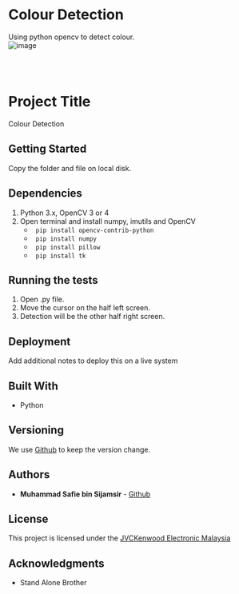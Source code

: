 # Colour Detection
Using python opencv to detect colour.
<br />
![image](https://github.com/xhohoho/ColourDetection/assets/56391044/ead89cd0-a16e-465b-bf9c-66cfc97d5791)


<br />
<br />

# Project Title

Colour Detection

## Getting Started

Copy the folder and file on local disk.

## Dependencies
1. Python 3.x, OpenCV 3 or 4
2. Open terminal and install numpy, imutils and OpenCV
   * ``` pip install opencv-contrib-python```
   * ``` pip install numpy```
   * ``` pip install pillow```
   * ``` pip install tk```

## Running the tests

1. Open .py file.
2. Move the cursor on the half left screen.
3. Detection will be the other half right screen.

## Deployment

Add additional notes to deploy this on a live system

## Built With

  - Python


## Versioning

We use [Github](https://github.com/xhohoho/ColourDetection) to keep the version change.

## Authors

  - **Muhammad Safie bin Sijamsir** - [Github](https://github.com/xhohoho/)

## License

This project is licensed under the [JVCKenwood Electronic Malaysia](http://my.jvckenwood.com/)

## Acknowledgments

  - Stand Alone Brother
